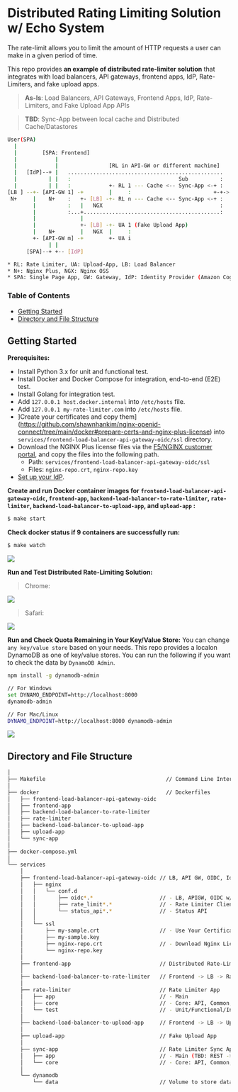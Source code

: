 # Distributed Rating Limiting Solution w/ Echo System
The rate-limit allows you to limit the amount of HTTP requests a user can make in a given period of time.

This repo provides **an example of distributed rate-limiter solution** that integrates with load balancers, API gateways, frontend apps, IdP, Rate-Limiters, and fake upload apps. 

> **As-Is**: Load Balancers, API Gateways, Frontend Apps, IdP, Rate-Limiters, and Fake Upload App APIs

> **TBD**: Sync-App between local cache and Distributed Cache/Datastores

```bash
User(SPA)
  |            
  |        [SPA: Frontend]
  |            |                                                        
  |            |                [RL in API-GW or different machine]             Pub
  |   [IdP]--+ |   .................................................    +----> [Sync-App 1..j]
  |          | |   :                                  Sub          :    |       1) Event
  |          | |   :            +- RL 1 --- Cache <-- Sync-App <-+ :    V       2) Regulary
[LB ] --+- [API-GW 1] -+        |     :                          +-+-> [LB] -+ 
 N+     |    N+    :   +- [LB] -+- RL n --- Cache <-- Sync-App <-+ :         +- Cache 1
        |          :   |   NGX                                     :         |        :
        |          :...+...........................................:         +- Cache k
        |              |                                                     |
        |              +- [LB] -+- UA 1 (Fake Upload App)                    +- Datastore 1
        |    N+        |   NGX  |     :                                      |            :
        +- [API-GW m] -+        +- UA i                                      |  Datastore l
             | |                                                             +- (Key/Value)
      [SPA]--+ +-- [IdP]                                                     

* RL: Rate Limiter, UA: Upload-App, LB: Load Balancer
* N+: Nginx Plus, NGX: Nginx OSS
* SPA: Single Page App, GW: Gateway, IdP: Identity Provider (Amazon Cognito)
```

### Table of Contents
- [Getting Started](#getting-started)
- [Directory and File Structure](#directory-and-file-structure)


## Getting Started

**Prerequisites:**
- Install Python 3.x for unit and functional test.
- Install Docker and Docker Compose for integration, end-to-end (E2E) test.
- Install Golang for integration test.
- Add `127.0.0.1 host.docker.internal` into `/etc/hosts` file.
- Add `127.0.0.1 my-rate-limiter.com` into `/etc/hosts` file.
- ]Create your certificates and copy them](https://github.com/shawnhankim/nginx-openid-connect/tree/main/docker#prepare-certs-and-nginx-plus-license) into `services/frontend-load-balancer-api-gateway-oidc/ssl` directory.
- Download the NGINX Plus license files via the [F5/NGINX customer portal](https://cs.nginx.com/?_ga=2.268586425.912746048.1620625839-85838359.1596947109), and copy the files into the following path.
  - Path: `services/frontend-load-balancer-api-gateway-oidc/ssl`
  - Files: `nginx-repo.crt`, `nginx-repo.key`
- [Set up your IdP](https://github.com/shawnhankim/nginx-openid-connect/#configuring-your-idp).


**Create and run Docker container images for `frontend-load-balancer-api-gateway-oidc`, `frontend-app`, `backend-load-balancer-to-rate-limiter`, `rate-limiter`, `backend-load-balancer-to-upload-app`, and `upload-app` :**
```bash
$ make start
``` 

**Check docker status if 9 containers are successfully run:**
```bash
$ make watch
``` 
![](./img/docker_ps_distributed_rate_limiting_system.png)

**Run and Test Distributed Rate-Limiting Solution:**

> Chrome:

  ![](./img/distributed_rate_limiting_test_tool_chrome.png)

> Safari:

  ![](./img/distributed_rate_limiting_test_tool_safari.png)


**Run and Check Quota Remaining in Your Key/Value Store:**
You can change `any key/value store` based on your needs. This repo provides a localon DynamoDB as one of key/value stores. You can run the following if you want to check the data by `DynamoDB Admin`.

```bash
npm install -g dynamodb-admin

// For Windows
set DYNAMO_ENDPOINT=http://localhost:8000
dynamodb-admin

// For Mac/Linux
DYNAMO_ENDPOINT=http://localhost:8000 dynamodb-admin
```

![](./img/dynamodb_admin.png)


## Directory and File Structure

```bash
│
├── Makefile                                      // Command Line Interfaces
│
├── docker                                        // Dockerfiles
│   ├── frontend-load-balancer-api-gateway-oidc
│   ├── frontend-app
│   ├── backend-load-balancer-to-rate-limiter
│   ├── rate-limiter
│   ├── backend-load-balancer-to-upload-app
│   ├── upload-app
│   └── sync-app
│
├── docker-compose.yml
│
└── services
    │
    ├── frontend-load-balancer-api-gateway-oidc // LB, API GW, OIDC, IdP, Rate-Limiter Client
    │   ├── nginx
    │   │   └── conf.d
    │   │       ├── oidc*.*                     // - LB, APIGW, OIDC w/ Frontend, Backend Main
    │   │       ├── rate_limit*.*               // - Rate Limiter Client
    │   │       └── status_api*.*               // - Status API
    │   │   
    │   └── ssl              
    │       ├── my-sample.crt                   // - Use Your Certificates
    │       ├── my-sample.key
    │       ├── nginx-repo.crt                  // - Download Nginx License
    │       └── nginx-repo.key
    │           
    ├── frontend-app                            // Distributed Rate-Limiting Test UI
    │   
    ├── backend-load-balancer-to-rate-limiter   // Frontend -> LB -> Rate Limiters (API)
    │   
    ├── rate-limiter                            // Rate Limiter App
    │   ├── app                                 // - Main
    │   ├── core                                // - Core: API, Common, Algorithm
    │   └── test                                // - Unit/Functional/Integration/E2E Test (In pgoress)
    │       
    ├── backend-load-balancer-to-upload-app     // Frontend -> LB -> Upload Apps (API)
    │
    ├── upload-app                              // Fake Upload App
    │
    ├── sync-app                                // Rate Limiter Sync App between API GWs and Key/Value store
    │   ├── app                                 // - Main (TBD: REST -> Message Bus)
    │   └── core                                // - Core: API, Common, Key/Value Store Lib
    │
    └── dynamodb                                
        └── data                                // Volume to store data rather than memory for testing
```
